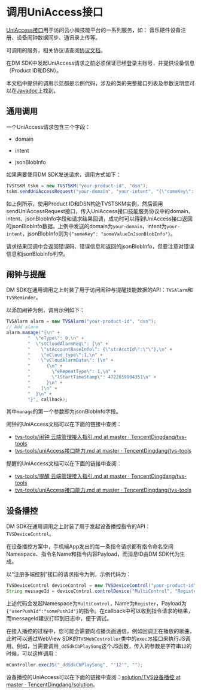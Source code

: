# 调用UniAccess接口

[UniAccess接口](https://github.com/TencentDingdang/tvs-tools/blob/master/doc/uniAccess%E6%8E%A5%E5%8F%A3%E8%83%BD%E5%8A%9B.md)用于访问云小微技能平台的一系列服务，如： 音乐硬件设备注册、设备闹钟数据同步、通讯录上传等。

可调用的服务，相关协议请查阅[协议文档](https://github.com/TencentDingdang/tvs-tools/blob/master/doc/uniAccess%E6%8E%A5%E5%8F%A3%E8%83%BD%E5%8A%9B.md)。

在DM SDK中发起UniAccess请求之前必须保证已经登录主账号，并提供设备信息（Product ID和DSN）。

本文档中提供的调用示范都是示例代码，涉及的类的完整接口列表及参数说明您可以在[Javadoc](https://tencentdingdang.github.io/dmsdk/android/latest-redirect.html)上找到。

## 通用调用

一个UniAccess请求包含三个字段：

 * domain

 * intent

 * jsonBlobInfo

如果需要使用DM SDK发送请求，调用方式如下：

```java
TVSTSKM tskm = new TVSTSKM("your-product-id", "dsn");
tskm.sendUniAccessRequest("your-domain", "your-intent", "{\"someKey\": \"someValueInJsonBlobInfo\"}", callback);
```

如上例所示，使用Product ID和DSN构造TVSTSKM实例，然后调用sendUniAccessRequest接口，传入UniAccess接口技能服务协议中的domain、intent、jsonBlobInfo字段和请求结果回调，成功时可以得到UniAccess接口返回的jsonBlobInfo数据。上例中发送的domain为`your-domain`，intent为`your-intent`，jsonBlobInfo则为`{"someKey": "someValueInJsonBlobInfo"}`。

请求结果回调中会返回错误码、错误信息和返回的jsonBlobInfo，但要注意对错误信息和jsonBlobInfo判空。

## 闹钟与提醒

DM SDK在通用调用之上封装了用于访问闹钟与提醒技能数据的API：`TVSAlarm`和`TVSReminder`。

以添加闹钟为例，调用示例如下：

```java
TVSAlarm alarm = new TVSAlarm("your-product-id", "dsn");
// Add alarm
alarm.manage("{\n" +
        "  \"eType\": 0,\n" +
        "  \"stCloudAlarmReq\": {\n" +
        "    \"stAccountBaseInfo\": {\"strAcctId\":\"\"},\n" +
        "    \"eCloud_type\":1,\n" +
        "    \"vCloudAlarmData\": [\n" +
        "      {\n" +
        "        \"eRepeatType\": 1,\n" +
        "        \"lStartTimeStamp\": 4722659904351\n" +
        "      }\n" +
        "    ]\n" +
        "  }\n" +
        "}", callback);
```

其中`manage`的第一个参数即为jsonBlobInfo字段。

闹钟的UniAccess文档可以在下面的链接中查阅：

 * [tvs-tools/闹钟 云端管理接入指引.md at master · TencentDingdang/tvs-tools](https://github.com/TencentDingdang/tvs-tools/blob/master/doc/%E9%97%B9%E9%92%9F%20%E4%BA%91%E7%AB%AF%E7%AE%A1%E7%90%86%E6%8E%A5%E5%85%A5%E6%8C%87%E5%BC%95.md)
 * [tvs-tools/uniAccess接口能力.md at master · TencentDingdang/tvs-tools](https://github.com/TencentDingdang/tvs-tools/blob/master/doc/uniAccess%E6%8E%A5%E5%8F%A3%E8%83%BD%E5%8A%9B.md#3-%E8%AE%BE%E5%A4%87%E9%97%B9%E9%92%9F%E6%95%B0%E6%8D%AE%E5%90%8C%E6%AD%A5)

提醒的UniAccess文档可以在下面的链接中查阅：

 * [tvs-tools/提醒 云端管理接入指引.md at master · TencentDingdang/tvs-tools](https://github.com/TencentDingdang/tvs-tools/blob/master/doc/%E6%8F%90%E9%86%92%20%E4%BA%91%E7%AB%AF%E7%AE%A1%E7%90%86%E6%8E%A5%E5%85%A5%E6%8C%87%E5%BC%95.md)
 * [tvs-tools/uniAccess接口能力.md at master · TencentDingdang/tvs-tools](https://github.com/TencentDingdang/tvs-tools/blob/master/doc/uniAccess%E6%8E%A5%E5%8F%A3%E8%83%BD%E5%8A%9B.md#4-%E8%AE%BE%E5%A4%87%E6%8F%90%E9%86%92%E6%95%B0%E6%8D%AE%E5%90%8C%E6%AD%A5)

## 设备播控

DM SDK在通用调用之上封装了用于发起设备播控指令的API：`TVSDeviceControl`。

在设备播控方案中，手机端App发出的每一条指令请求都有指令命名空间Namespace、指令名Name和指令内容Payload，而消息ID由DM SDK代为生成。

以“注册多端控制”接口的请求指令为例，示例代码为：

```java
TVSDeviceControl deviceControl = new TVSDeviceControl("your-product-id", "dsn");
String messageId = deviceControl.controlDevice("MultiControl", "Register", "{\"userPushId\":\"somePushId\"}", callback);
```

上述代码会发起Namespace为`MultiControl`，Name为`Register`，Payload为`{"userPushId":"somePushId"}`的指令。在callback中可以收到指令请求的结果，而messageId建议打印到日志中，便于调试。

在接入播控的过程中，您可能会需要向点播页面通信，例如回调正在播放的歌曲，此时可以通过WebView SDK的`TVSWebController`类中的`execJS`接口来执行JS调用。例如，当需要调用`_ddSdkCbPlaySong`这个JS函数，传入的参数是字符串`12`的时候，可以这样调用：

```java
mController.execJS("_ddSdkCbPlaySong", "'12'", "");
```

设备播控的UniAccess可以在下面的链接中查阅：[solution/TVS设备播控 at master · TencentDingdang/solution](https://github.com/TencentDingdang/solution/tree/master/TVS%E8%AE%BE%E5%A4%87%E6%92%AD%E6%8E%A7)。